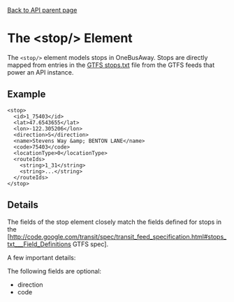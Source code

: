 [Back to API parent page](../index.html)

# The &lt;stop/&gt; Element

The `<stop/>` element models stops in OneBusAway.  Stops are directly mapped from entries in the [GTFS stops.txt](http://code.google.com/transit/spec/transit_feed_specification.html#stops_txt___Field_Definitions) file from the GTFS feeds that power an API instance.

## Example

    <stop>
      <id>1_75403</id>
      <lat>47.6543655</lat>
      <lon>-122.305206</lon>
      <direction>S</direction>
      <name>Stevens Way &amp; BENTON LANE</name>
      <code>75403</code>
      <locationType>0</locationType>
      <routeIds>
        <string>1_31</string>
        <string>...</string>
      </routeIds>
    </stop>

## Details

The fields of the stop element closely match the fields defined for stops in the [http://code.google.com/transit/spec/transit_feed_specification.html#stops_txt___Field_Definitions GTFS spec].

A few important details:

The following fields are optional:

* direction
* code